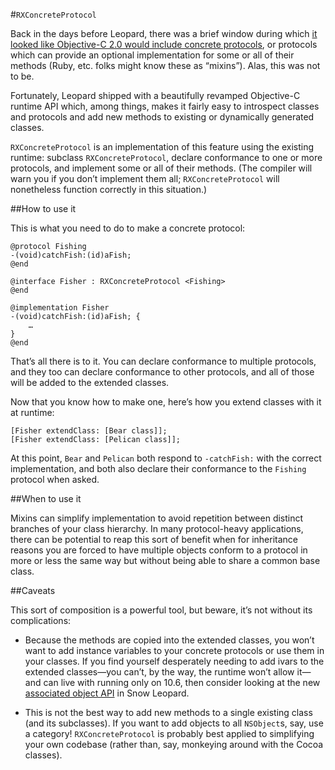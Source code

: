 #`RXConcreteProtocol`

Back in the days before Leopard, there was a brief window during which [it looked like Objective-C 2.0 would include concrete protocols][1], or protocols which can provide an optional implementation for some or all of their methods (Ruby, etc. folks might know these as “mixins”). Alas, this was not to be.

Fortunately, Leopard shipped with a beautifully revamped Objective-C runtime API which, among things, makes it fairly easy to introspect classes and protocols and add new methods to existing or dynamically generated classes.

[1]: http://lists.apple.com/archives/cocoa-dev/2007/Oct/msg01685.html

`RXConcreteProtocol` is an implementation of this feature using the existing runtime: subclass `RXConcreteProtocol`, declare conformance to one or more protocols, and implement some or all of their methods. (The compiler will warn you if you don’t implement them all; `RXConcreteProtocol` will nonetheless function correctly in this situation.)


##How to use it

This is what you need to do to make a concrete protocol:

	@protocol Fishing
	-(void)catchFish:(id)aFish;
	@end
	
	@interface Fisher : RXConcreteProtocol <Fishing>
	@end
	
	@implementation Fisher
	-(void)catchFish:(id)aFish; {
		…
	}
	@end

That’s all there is to it. You can declare conformance to multiple protocols, and they too can declare conformance to other protocols, and all of those will be added to the extended classes.

Now that you know how to make one, here’s how you extend classes with it at runtime:

	[Fisher extendClass: [Bear class]];
	[Fisher extendClass: [Pelican class]];

At this point, `Bear` and `Pelican` both respond to `-catchFish:` with the correct implementation, and both also declare their conformance to the `Fishing` protocol when asked.


##When to use it

Mixins can simplify implementation to avoid repetition between distinct branches of your class hierarchy. In many protocol-heavy applications, there can be potential to reap this sort of benefit when for inheritance reasons you are forced to have multiple objects conform to a protocol in more or less the same way but without being able to share a common base class.


##Caveats

This sort of composition is a powerful tool, but beware, it’s not without its complications:

- Because the methods are copied into the extended classes, you won’t want to add instance variables to your concrete protocols or use them in your classes. If you find yourself desperately needing to add ivars to the extended classes—you can’t, by the way, the runtime won’t allow it—and can live with running only on 10.6, then consider looking at the new [associated object API][2] in Snow Leopard.

- This is not the best way to add new methods to a single existing class (and its subclasses). If you want to add objects to all `NSObject`s, say, use a category! `RXConcreteProtocol` is probably best applied to simplifying your own codebase (rather than, say, monkeying around with the Cocoa classes).

[2]: http://blog.andymatuschak.org/post/173646741/your-new-friends-obj-c-associated-objects